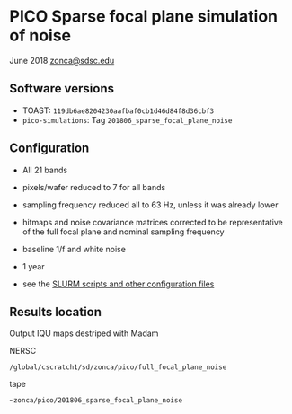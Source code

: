 PICO Sparse focal plane simulation of noise
==========================

June 2018
zonca@sdsc.edu


## Software versions

* TOAST: `119db6ae8204230aafbaf0cb1d46d84f8d36cbf3`
* `pico-simulations`: Tag `201806_sparse_focal_plane_noise`

## Configuration

* All 21 bands
* pixels/wafer reduced to 7 for all bands
* sampling frequency reduced all to 63 Hz, unless it was already lower
* hitmaps and noise covariance matrices corrected to be representative of the full focal plane and nominal sampling frequency
* baseline 1/f and white noise
* 1 year

* see the [SLURM scripts and other configuration files](https://github.com/zonca/pico-simulations/tree/201806_sparse_focal_plane_noise/full_focal_plane)



## Results location

Output IQU maps destriped with Madam

NERSC

`/global/cscratch1/sd/zonca/pico/full_focal_plane_noise`

tape

`~zonca/pico/201806_sparse_focal_plane_noise`
